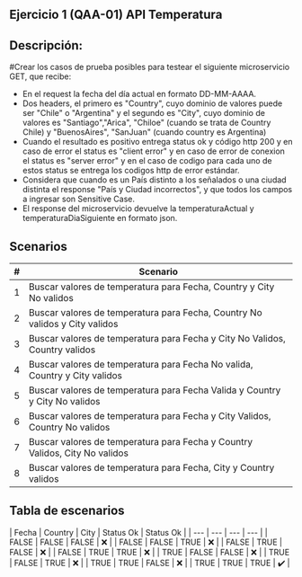## Ejercicio 1 (QAA-01) API Temperatura

## Descripción:

#Crear los casos de prueba posibles para testear el siguiente microservicio GET, que recibe:

- En el request la fecha del día actual en formato DD-MM-AAAA.
- Dos headers, el primero es "Country", cuyo dominio de valores puede ser "Chile" o "Argentina" y el segundo es "City", cuyo dominio de valores es "Santiago","Arica", "Chiloe" (cuando se trata de Country Chile) y "BuenosAires", "SanJuan" (cuando country es Argentina)
- Cuando el resultado es positivo entrega status ok y código http 200 y en caso de error el status es "client error" y en caso de error de conexion el status es "server error" y en el caso de codigo para cada uno de estos status se entrega los codigos http de error estándar.
- Considera que cuando es un País distinto a los señalados o una ciudad distinta el response "País y Ciudad incorrectos", y que todos los campos a ingresar son Sensitive Case.
- El response del microservicio devuelve la temperaturaActual y temperaturaDiaSiguiente en formato json.

## Scenarios

| # | Scenario |
| --- | --- |
| 1 | Buscar valores de temperatura para Fecha, Country y City No validos |
| 2 | Buscar valores de temperatura para Fecha, Country No validos y City validos |
| 3 | Buscar valores de temperatura para Fecha y City No Validos, Country validos |
| 4 | Buscar valores de temperatura para Fecha No valida, Country y City validos |
| 5 | Buscar valores de temperatura para Fecha Valida y Country y City No validos |
| 6 | Buscar valores de temperatura para Fecha y City Validos, Country No validos |
| 7 | Buscar valores de temperatura para Fecha y Country Validos, City No validos |
| 8 | Buscar valores de temperatura para Fecha, City y Country validos |

## Tabla de escenarios

| Fecha | Country | City | Status Ok | Status Ok |
| --- | --- | --- | --- |
| FALSE | FALSE | FALSE | :x: |
| FALSE | FALSE | TRUE | :x: |
| FALSE | TRUE | FALSE | :x: |
| FALSE | TRUE | TRUE | :x: |
| TRUE | FALSE | FALSE | :x: |
| TRUE | FALSE | TRUE | :x: |
| TRUE | TRUE | FALSE | :x: |
| TRUE | TRUE | TRUE | :heavy_check_mark: |



